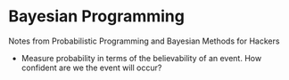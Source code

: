 # Bayesian Programming

Notes from Probabilistic Programming and Bayesian Methods for Hackers

* Measure probability in terms of the believability of an event. How confident are we the event will occur?
